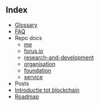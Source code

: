 ## Index

* [Glossary](glossary.md)
* [FAQ](faq.md)
* Repo docs
  * [me](readme/me/README.md)
  * [forus.io](readme/forus.io/README.md)
  * [research-and-development](readme/research-and-development/README.md)
  * [organisation](readme/organisation/README.md)
  * [foundation](readme/foundation/README.md)
  * [service](readme/service/README.md)
* Posts
 * [Introductie tot blockchain](posts/blockchain-intro.md)
 * [Roadmap](posts/roadmap.md)